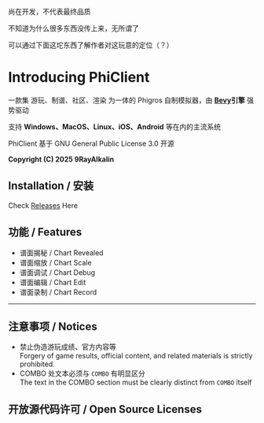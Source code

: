 尚在开发，不代表最终品质

不知道为什么很多东西没传上来，无所谓了

可以通过下面这坨东西了解作者对这玩意的定位（？）

# Introducing **PhiClient**

一款集 游玩、制谱、社区、渲染 为一体的 Phigros 自制模拟器，由 **[Bevy](https://github.com/bevyengine/bevy)引擎** 强势驱动

支持 **Windows、MacOS、Linux、iOS、Android** 等在内的主流系统

PhiClient 基于 GNU General Public License 3.0 开源

**Copyright (C) 2025 9RayAlkalin**


## Installation / 安装

Check [Releases](https://github.com/9RayAlkalin/PhiClient/releases) Here


## 功能 / Features

  - 谱面揭秘 / Chart Revealed  
  - 谱面缩放 / Chart Scale
  - 谱面调试 / Chart Debug
  - 谱面编辑 / Chart Edit
  - 谱面录制 / Chart Record

---

## 注意事项 / Notices

- 禁止伪造游玩成绩、官方内容等  
  Forgery of game results, official content, and related materials is strictly prohibited.
- COMBO 处文本必须与 `COMBO` 有明显区分  
  The text in the COMBO section must be clearly distinct from `COMBO` itself

## 开放源代码许可 / Open Source Licenses
